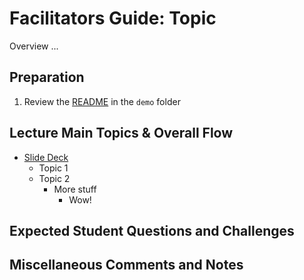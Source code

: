 # Facilitators Guide: Topic

Overview ...

## Preparation
1. Review the [README](../demo/) in the `demo` folder

## Lecture Main Topics & Overall Flow
* [Slide Deck](https://docs.google.com/presentation/d/1Xqt1tYrLqtmDHjEOsN_ucT1yuoPbwMP1cvIKeUVxIwk/edit)
  * Topic 1
  * Topic 2
    * More stuff
      * Wow!

## Expected Student Questions and Challenges

## Miscellaneous Comments and Notes
